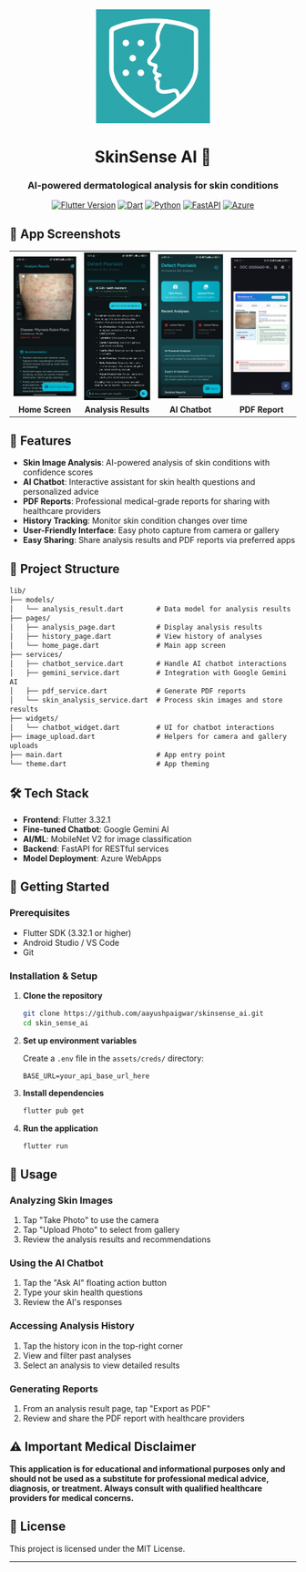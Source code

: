 <div align="center">
   <img src="assets/logo.png" alt="SkinSense AI Logo" width="200"/>

# SkinSense AI 🔬

### AI-powered dermatological analysis for skin conditions

</div>

<div align="center">

[![Flutter Version](https://img.shields.io/badge/Flutter-02569B?style=for-the-badge&logo=flutter&logoColor=white)](https://flutter.dev/)
[![Dart](https://img.shields.io/badge/Dart-0175C2?style=for-the-badge&logo=dart&logoColor=white)](https://dart.dev/)
[![Python](https://img.shields.io/badge/Python-3776AB?style=for-the-badge&logo=python&logoColor=white)](https://python.org/)
[![FastAPI](https://img.shields.io/badge/FastAPI-009688?style=for-the-badge&logo=fastapi&logoColor=white)](https://fastapi.tiangolo.com/)
[![Azure](https://img.shields.io/badge/Microsoft_Azure-0089D0?style=for-the-badge&logo=microsoft-azure&logoColor=white)](https://azure.microsoft.com/)

</div>

## 📱 App Screenshots

<table>
  <tr>
    <td><img src="https://github.com/AayushPaigwar/skinsense_ai/blob/master/assets/readme-assets/analysis-result.jpeg" alt="Analysis Results" width="200"/></td>
    <td><img src="https://github.com/AayushPaigwar/skinsense_ai/blob/master/assets/readme-assets/ask-ai.jpeg" alt="AI Chatbot" width="200"/></td>
    <td><img src="https://github.com/AayushPaigwar/skinsense_ai/blob/master/assets/readme-assets/home-page.jpeg" alt="Home Screen" width="200"/></td>
    <td><img src="https://github.com/AayushPaigwar/skinsense_ai/blob/master/assets/readme-assets/pdf-preview.jpeg" alt="PDF Report" width="200"/></td>
  </tr>
  <tr>
    <td align="center"><b>Home Screen</b></td>
    <td align="center"><b>Analysis Results</b></td>
    <td align="center"><b>AI Chatbot</b></td>
    <td align="center"><b>PDF Report</b></td>
  </tr>
</table>

## 🌟 Features

- **Skin Image Analysis**: AI-powered analysis of skin conditions with confidence scores
- **AI Chatbot**: Interactive assistant for skin health questions and personalized advice
- **PDF Reports**: Professional medical-grade reports for sharing with healthcare providers
- **History Tracking**: Monitor skin condition changes over time
- **User-Friendly Interface**: Easy photo capture from camera or gallery
- **Easy Sharing**: Share analysis results and PDF reports via preferred apps

## 📁 Project Structure

```
lib/
├── models/
│   └── analysis_result.dart        # Data model for analysis results
├── pages/
│   ├── analysis_page.dart          # Display analysis results
│   ├── history_page.dart           # View history of analyses
│   └── home_page.dart              # Main app screen
├── services/
│   ├── chatbot_service.dart        # Handle AI chatbot interactions
│   ├── gemini_service.dart         # Integration with Google Gemini AI
│   ├── pdf_service.dart            # Generate PDF reports
│   └── skin_analysis_service.dart  # Process skin images and store results
├── widgets/
│   └── chatbot_widget.dart         # UI for chatbot interactions
├── image_upload.dart               # Helpers for camera and gallery uploads
├── main.dart                       # App entry point
└── theme.dart                      # App theming
```

## 🛠️ Tech Stack

- **Frontend**: Flutter 3.32.1
- **Fine-tuned Chatbot**: Google Gemini AI
- **AI/ML**: MobileNet V2 for image classification
- **Backend**: FastAPI for RESTful services
- **Model Deployment**: Azure WebApps

## 🚀 Getting Started

### Prerequisites

- Flutter SDK (3.32.1 or higher)
- Android Studio / VS Code
- Git

### Installation & Setup

1. **Clone the repository**

   ```bash
   git clone https://github.com/aayushpaigwar/skinsense_ai.git
   cd skin_sense_ai
   ```

2. **Set up environment variables**

   Create a `.env` file in the `assets/creds/` directory:

   ```env
   BASE_URL=your_api_base_url_here
   ```

3. **Install dependencies**

   ```bash
   flutter pub get
   ```

4. **Run the application**

   ```bash
   flutter run
   ```

## 📱 Usage

### Analyzing Skin Images

1. Tap "Take Photo" to use the camera
2. Tap "Upload Photo" to select from gallery
3. Review the analysis results and recommendations

### Using the AI Chatbot

1. Tap the "Ask AI" floating action button
2. Type your skin health questions
3. Review the AI's responses

### Accessing Analysis History

1. Tap the history icon in the top-right corner
2. View and filter past analyses
3. Select an analysis to view detailed results

### Generating Reports

1. From an analysis result page, tap "Export as PDF"
2. Review and share the PDF report with healthcare providers

## ⚠️ Important Medical Disclaimer

**This application is for educational and informational purposes only and should not be used as a substitute for professional medical advice, diagnosis, or treatment. Always consult with qualified healthcare providers for medical concerns.**

## 📝 License

This project is licensed under the MIT License.

---
